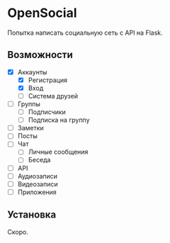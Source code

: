 # OpenSocial
Попытка написать социальную сеть с API на Flask.

## Возможности
- [X] Аккаунты
    - [X] Регистрация
    - [X] Вход
    - [ ] Система друзей
- [ ] Группы
    - [ ] Подписчики
    - [ ] Подписка на группу
- [ ] Заметки
- [ ] Посты
- [ ] Чат
    - [ ] Личные сообщения
    - [ ] Беседа
- [ ] API
- [ ] Аудиозаписи
- [ ] Видеозаписи
- [ ] Приложения

## Установка
Скоро.